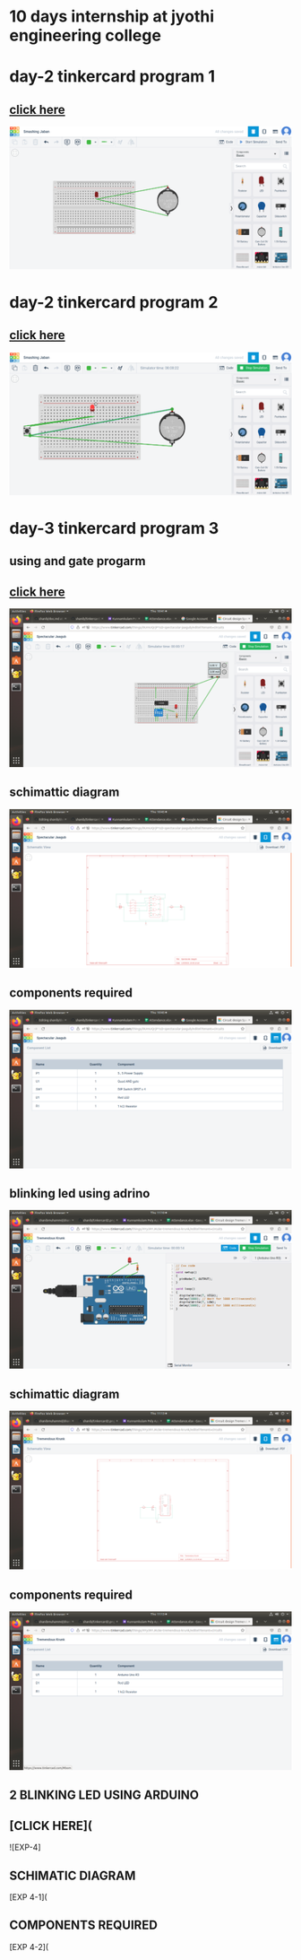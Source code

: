 # 10 days internship at jyothi engineering college
# day-2 tinkercard program 1
## [click here](https://www.tinkercad.com/things/bD37qElXLOw-smashing-jaban)
![exp 1](https://github.com/shanibmuhammd/shanib/blob/main/tinkercard1.png)
# day-2 tinkercard program 2
## [click here](https://www.tinkercad.com/things/7pk1nxnL2VO-swanky-curcan-duup)
![exp 2](https://github.com/shanibmuhammd/shanib/blob/main/img/tinkercard2.png)
# day-3 tinkercard program 3
## using and gate progarm 
## [click here](https://www.tinkercad.com/things/0UmUQrjP1sD-spectacular-jaagub/editel)
![exp 3](img/tinkercard3.png)
## schimattic diagram
![exp 3-1](img/tinkercard3-2.png)
## components required
![exp 3-2](img/tinkercard3-3.png)
## blinking led using adrino
![using adrino picture](img/adrino1.png)
## schimattic diagram
![adrino-2](img/adrino-2.png)
## components required
![adrino-3](img/adrino-3.png)
## 2 BLINKING LED USING ARDUINO
## [CLICK HERE](
![EXP-4]
## SCHIMATIC DIAGRAM
[EXP 4-1](
## COMPONENTS REQUIRED
[EXP 4-2](
